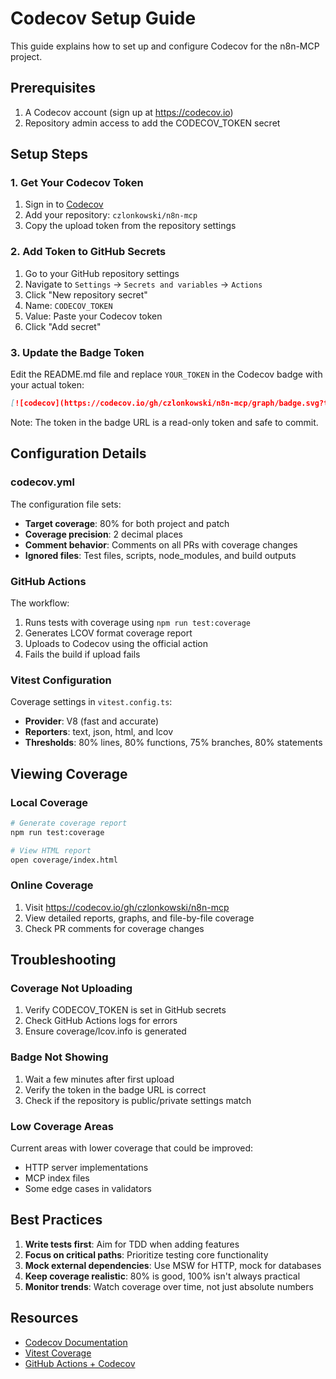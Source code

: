 # Codecov Setup Guide

This guide explains how to set up and configure Codecov for the n8n-MCP project.

## Prerequisites

1. A Codecov account (sign up at https://codecov.io)
2. Repository admin access to add the CODECOV_TOKEN secret

## Setup Steps

### 1. Get Your Codecov Token

1. Sign in to [Codecov](https://codecov.io)
2. Add your repository: `czlonkowski/n8n-mcp`
3. Copy the upload token from the repository settings

### 2. Add Token to GitHub Secrets

1. Go to your GitHub repository settings
2. Navigate to `Settings` → `Secrets and variables` → `Actions`
3. Click "New repository secret"
4. Name: `CODECOV_TOKEN`
5. Value: Paste your Codecov token
6. Click "Add secret"

### 3. Update the Badge Token

Edit the README.md file and replace `YOUR_TOKEN` in the Codecov badge with your actual token:

```markdown
[![codecov](https://codecov.io/gh/czlonkowski/n8n-mcp/graph/badge.svg?token=YOUR_ACTUAL_TOKEN)](https://codecov.io/gh/czlonkowski/n8n-mcp)
```

Note: The token in the badge URL is a read-only token and safe to commit.

## Configuration Details

### codecov.yml

The configuration file sets:
- **Target coverage**: 80% for both project and patch
- **Coverage precision**: 2 decimal places
- **Comment behavior**: Comments on all PRs with coverage changes
- **Ignored files**: Test files, scripts, node_modules, and build outputs

### GitHub Actions

The workflow:
1. Runs tests with coverage using `npm run test:coverage`
2. Generates LCOV format coverage report
3. Uploads to Codecov using the official action
4. Fails the build if upload fails

### Vitest Configuration

Coverage settings in `vitest.config.ts`:
- **Provider**: V8 (fast and accurate)
- **Reporters**: text, json, html, and lcov
- **Thresholds**: 80% lines, 80% functions, 75% branches, 80% statements

## Viewing Coverage

### Local Coverage

```bash
# Generate coverage report
npm run test:coverage

# View HTML report
open coverage/index.html
```

### Online Coverage

1. Visit https://codecov.io/gh/czlonkowski/n8n-mcp
2. View detailed reports, graphs, and file-by-file coverage
3. Check PR comments for coverage changes

## Troubleshooting

### Coverage Not Uploading

1. Verify CODECOV_TOKEN is set in GitHub secrets
2. Check GitHub Actions logs for errors
3. Ensure coverage/lcov.info is generated

### Badge Not Showing

1. Wait a few minutes after first upload
2. Verify the token in the badge URL is correct
3. Check if the repository is public/private settings match

### Low Coverage Areas

Current areas with lower coverage that could be improved:
- HTTP server implementations
- MCP index files
- Some edge cases in validators

## Best Practices

1. **Write tests first**: Aim for TDD when adding features
2. **Focus on critical paths**: Prioritize testing core functionality
3. **Mock external dependencies**: Use MSW for HTTP, mock for databases
4. **Keep coverage realistic**: 80% is good, 100% isn't always practical
5. **Monitor trends**: Watch coverage over time, not just absolute numbers

## Resources

- [Codecov Documentation](https://docs.codecov.io/)
- [Vitest Coverage](https://vitest.dev/guide/coverage.html)
- [GitHub Actions + Codecov](https://github.com/codecov/codecov-action)
